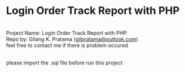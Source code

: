 # Login Order Track Report with PHP

<br> Project Name: Login Order Track Report with PHP
<br> Repo by: Gilang K. Pratama (gilpratama@outlook.com)
<br> feel free to contact me if there is problem occured

<br>
please import the .sql file before run this project
<br><br>
